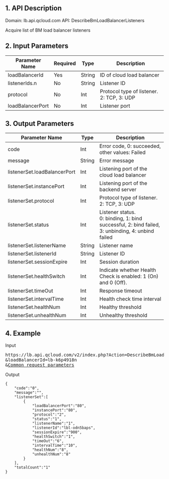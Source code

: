 ## 1. API Description
Domain: lb.api.qcloud.com
API: DescribeBmLoadBalancerListeners

Acquire list of BM load balancer listeners

## 2. Input Parameters
| Parameter Name | Required | Type | Description |
|---------|---------|---------|---------|
| loadBalancerId | Yes | String | ID of cloud load balancer |
| listenerIds.n | No | String | Listener ID |
| protocol | No | Int | Protocol type of listener. 2: TCP, 3: UDP |
| loadBalancerPort | No | Int | Listener port |


## 3. Output Parameters
| Parameter Name | Type | Description |
|---------|---------|---------|
| code | Int | Error code, 0:  succeeded, other values:  Failed |
| message | String | Error message |
| listenerSet.loadBalancerPort | Int | Listening port of the cloud load balancer | 
| listenerSet.instancePort | Int | Listening port of the backend server | 
| listenerSet.protocol | Int | Protocol type of listener. 2: TCP, 3: UDP | 
| listenerSet.status | Int | Listener status. <br>0: binding, 1: bind successful, 2: bind failed, 3: unbinding, 4: unbind failed | 
| listenerSet.listenerName | String | Listener name | 
| listenerSet.listenerId | String | Listener ID | 
| listenerSet.sessionExpire | Int | Session duration | 
| listenerSet.healthSwitch | Int | Indicate whether Health Check is enabled: 1 (On) and 0 (Off). | 
| listenerSet.timeOut | Int | Response timeout | 
| listenerSet.intervalTime | Int | Health check time interval | 
| listenerSet.healthNum | Int | Healthy threshold | 
| listenerSet.unhealthNum | Int | Unhealthy threshold| 


## 4. Example
Input
<pre>
https://lb.api.qcloud.com/v2/index.php?Action=DescribeBmLoadBalancerListeners
&loadBalancerId=lb-k6p4918n
&<a href="https://cloud.tencent.com/doc/api/229/6976">Common request parameters</a>
</pre>
Output
```
{
    "code":"0",
    "message":"",
    "listenerSet":[
        {
            "loadBalancerPort":"80",
            "instancePort":"80",
            "protocol":"2",
            "status":"1",
            "listenerName":"1",
            "listenerId":"lbl-odn5baps",
            "sessionExpire":"900",
            "healthSwitch":"1",
            "timeOut":"6",
            "intervalTime":"10",
            "healthNum":"8",
            "unhealthNum":"8"
        }
    ],
    "totalCount":"1"
}
```



